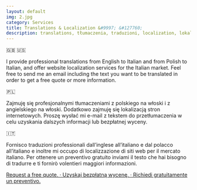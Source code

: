 ```yaml
---
layout: default
img: 2.jpg
category: Services
title: Translations & Localization &#9997; &#127760;
description: translations, tłumaczenia, traduzioni, localization, lokalizacja, localizzazione, xl8, tn9, l10n
---
```

&#127468;&#127463; &#127482;&#127480;
<p>
I provide professional translations from English to Italian and from Polish to Italian, and offer website localization services for the Italian market. Feel free to send me an email including the text you want to be translated in order to get a free quote or more information.
</p>
&#127477;&#127473;
<p>
Zajmuję się profesjonalnymi tłumaczeniami z polskiego na włoski i z angielskiego na włoski. Dodatkowo zajmuję się lokalizacją stron internetowych. Proszę wysłać mi e-mail z tekstem do przetłumaczenia w celu uzyskania dalszych informacji lub bezpłatnej wyceny.
</p>
&#127470;&#127481;
<p>
Fornisco traduzioni professionali dall’inglese all’italiano e dal polacco all’italiano e inoltre mi occupo di localizzazione di siti web per il mercato italiano. Per ottenere un preventivo gratuito inviami il testo che hai bisogno di tradurre e ti fornirò volentieri maggiori informazioni. 
</p>
  <a href="mailto:angela@tiliatranslations.it">Request a free quote. · Uzyskaj bezpłatną wycenę. · Richiedi gratuitamente un preventivo.</a>
